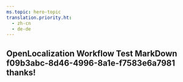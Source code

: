 ```yaml
---
ms.topic: hero-topic
translation.priority.ht: 
  - zh-cn
  - de-de
---
```

## OpenLocalization Workflow Test MarkDown f09b3abc-8d46-4996-8a1e-f7583e6a7981 thanks!
